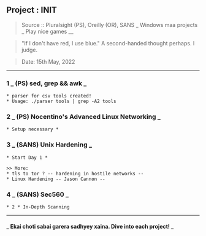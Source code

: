 ## Project : INIT

> Source :: Pluralsight (PS), Oreilly (OR), SANS
> _ Windows maa projects _ Play nice games __

> "If I don't have red, I use blue." A second-handed thought perhaps. I judge.

> Date: 15th May, 2022

----

### 1 _ (PS) sed, grep && awk _

```
* parser for csv tools created!
* Usage: ./parser tools | grep -A2 tools
```


### 2 _ (PS) Nocentino's Advanced Linux Networking _

```
* Setup necessary *
```

### 3 _ (SANS) Unix Hardening _

```
* Start Day 1 *

>> More:
* tls to tor ? -- hardening in hostile networks --
* Linux Hardening -- Jason Cannon --
```

### 4 _ (SANS) Sec560 _

```
* 2 * In-Depth Scanning
```

----

#### _ Ekai choti sabai garera sadhyey xaina. Dive into each project! _


